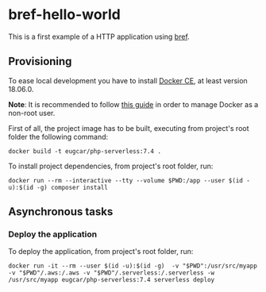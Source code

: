 # bref-hello-world

This is a first example of a HTTP application using [bref](https://bref.sh/).

## Provisioning

To ease local development you have to install [Docker CE](https://www.docker.com/),
at least version 18.06.0.

**Note**: It is recommended to follow [this guide](https://docs.docker.com/install/linux/linux-postinstall/#manage-docker-as-a-non-root-user) in order to manage Docker as a non-root user.

First of all, the project image has to be built, executing from project's root folder the following command:

```
docker build -t eugcar/php-serverless:7.4 .
```

To install project dependencies, from project's root folder, run:

```
docker run --rm --interactive --tty --volume $PWD:/app --user $(id -u):$(id -g) composer install
```

## Asynchronous tasks

### Deploy the application
To deploy the application, from project's root folder, run:

```
docker run -it --rm --user $(id -u):$(id -g)  -v "$PWD":/usr/src/myapp -v "$PWD"/.aws:/.aws -v "$PWD"/.serverless:/.serverless -w /usr/src/myapp eugcar/php-serverless:7.4 serverless deploy
```